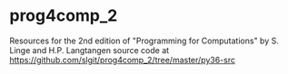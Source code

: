 # prog4comp_2
Resources for the 2nd edition of "Programming for Computations" by S. Linge and H.P. Langtangen
source code at https://github.com/slgit/prog4comp_2/tree/master/py36-src

